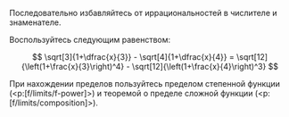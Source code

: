 Последовательно избавляйтесь от иррациональностей в числителе и знаменателе.

Воспользуйтесь следующим равенством:

$$ \sqrt[3]{1+\dfrac{x}{3}} - \sqrt[4]{1+\dfrac{x}{4}} = \sqrt[12]{\left(1+\frac{x}{3}\right)^4} - \sqrt[12]{\left(1+\frac{x}{4}\right)^3} $$

При нахождении пределов пользуйтесь пределом степенной функции (<p:[f/limits/f-power]>) и теоремой о пределе сложной функции (<p:[f/limits/composition]>).